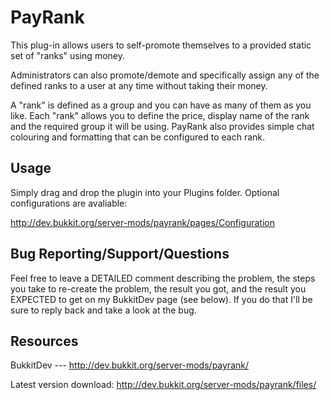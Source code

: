 PayRank
=======

This plug-in allows users to self-promote themselves to a provided static set of "ranks" using money. 

Administrators can also promote/demote and specifically assign any of the defined ranks to a user at any time without taking their money.

A "rank" is defined as a group and you can have as many of them as you like.
Each "rank" allows you to define the price, display name of the rank and the required group it will be using.
PayRank also provides simple chat colouring and formatting that can be configured to each rank.


Usage
-------
Simply drag and drop the plugin into your Plugins folder. Optional configurations are avaliable:
 
http://dev.bukkit.org/server-mods/payrank/pages/Configuration


Bug Reporting/Support/Questions
------------
Feel free to leave a DETAILED comment describing the problem, the steps you take to re-create the problem, the result you got, and the result you EXPECTED to get on my BukkitDev page (see below). If you do that I'll be sure to reply back and take a look at the bug.


Resources
-------
BukkitDev --- http://dev.bukkit.org/server-mods/payrank/

Latest version download: http://dev.bukkit.org/server-mods/payrank/files/
